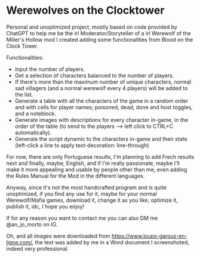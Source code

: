 # Werewolves on the Clocktower
Personal and unoptimized project, mostly based on code provided by ChatGPT to help me be the irl Moderator/Storyteller of a irl Werewolf of the Miller's Hollow mod I created adding some functionalities from Blood on the Clock Tower.

Functionalities:
- Input the number of players.
- Get a selection of characters balanced to the number of players.
- If there's more than the maximum number of unique characters, normal sad villagers (and a normal werewolf every 4 players) will be added to the list.
- Generate a table with all the characters of the game in a random order and with cells for player names; poisoned, dead, done and host toggles, and a noteblock.
- Generate images with descriptions for every character in-game, in the order of the table (to send to the players --> left click to CTRL+C automatically).
- Generate the script dynamic to the characters in-game and their state (left-click a line to apply text-decoration: line-through)

For now, there are only Portuguese results, I'm planning to add Frech results next and finally, maybe, English, and if I'm really passionate, maybe I'll make it more appealing and usable by people other than me, even adding the Rules Manual for the Mod in the different languages.

Anyway, since it's not the most handcrafted program and is quite unoptimized, if you find any use for it, maybe for your normal Werewolf/Mafia games, download it, change it as you like, optimize it, publish it, idc, I hope you enjoy!

If for any reason you want to contact me you can also DM me @an_jo_morto on IG.

Oh, and all images were downloaded from https://www.loups-garous-en-ligne.com/, the text was added by me in a Word document I screenshoted, indeed very professional.
